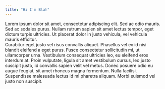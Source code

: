 ```yaml
---
title: "Hi I'm Blah"
---
```


<section class="p-2">
Lorem ipsum dolor sit amet, consectetur adipiscing elit. Sed ac odio mauris. Sed ac sodales purus. Nullam rutrum sapien sit amet lectus tempor, eget dictum turpis ultricies. Ut placerat dolor in justo vehicula, vel vehicula mauris efficitur.
</section>

<section class="p-2">
    Curabitur eget justo vel risus convallis aliquet. Phasellus vel ex id nisi blandit eleifend a eget purus. Fusce consectetur sollicitudin mi, ut ullamcorper urna. Vestibulum consequat ultricies leo, eu eleifend eros interdum at. Proin vulputate, ligula sit amet vestibulum cursus, leo justo suscipit justo, id convallis sapien velit vel metus. Donec posuere odio eu augue feugiat, sit amet rhoncus magna fermentum. Nulla facilisi. Suspendisse malesuada lectus id mi pharetra aliquam. Morbi euismod vel justo non suscipit.
</section>
